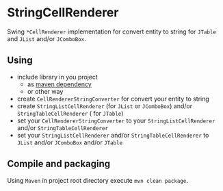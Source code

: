 # StringCellRenderer

Swing `*CellRenderer` implementation for convert entity to string for `JTable` and `JList` and/or `JComboBox`.

## Using

- include library in you project
    - as [maven dependency](https://github.com/azzibom/swing-ext/packages)
    - or other way
- create `CellRendererStringConverter` for convert your entity to string
- create `StringListCellRenderer` (for `JList` or `JComboBox`) and/or `StringTableCellRenderer` (
  for `JTable`)
- set your `CellRendererStringConverter` to your `StringListCellRenderer` and/or `StringTableCellRenderer`
- set your `StringListCellRenderer` and/or `StringTableCellRenderer` to `JList` and/or `JComboBox`
  and/or `JTable`

## Compile and packaging

Using `Maven` in project root directory execute `mvn clean package`.

